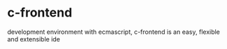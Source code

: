 # c-frontend 
 development environment with ecmascript, c-frontend is an easy, flexible and extensible ide 
